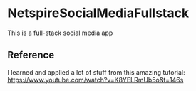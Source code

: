 # NetspireSocialMediaFullstack

This is a full-stack social media app

## Reference
I learned and applied a lot of stuff from this amazing tutorial: https://www.youtube.com/watch?v=K8YELRmUb5o&t=146s
